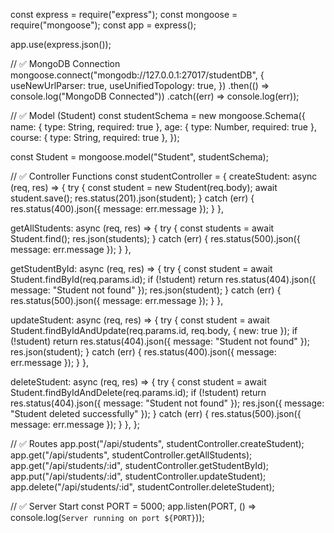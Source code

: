 const express = require("express");
const mongoose = require("mongoose");
const app = express();

app.use(express.json());

// ✅ MongoDB Connection
mongoose.connect("mongodb://127.0.0.1:27017/studentDB", {
  useNewUrlParser: true,
  useUnifiedTopology: true,
})
.then(() => console.log("MongoDB Connected"))
.catch((err) => console.log(err));

// ✅ Model (Student)
const studentSchema = new mongoose.Schema({
  name: { type: String, required: true },
  age: { type: Number, required: true },
  course: { type: String, required: true },
});

const Student = mongoose.model("Student", studentSchema);

// ✅ Controller Functions
const studentController = {
  createStudent: async (req, res) => {
    try {
      const student = new Student(req.body);
      await student.save();
      res.status(201).json(student);
    } catch (err) {
      res.status(400).json({ message: err.message });
    }
  },

  getAllStudents: async (req, res) => {
    try {
      const students = await Student.find();
      res.json(students);
    } catch (err) {
      res.status(500).json({ message: err.message });
    }
  },

  getStudentById: async (req, res) => {
    try {
      const student = await Student.findById(req.params.id);
      if (!student) return res.status(404).json({ message: "Student not found" });
      res.json(student);
    } catch (err) {
      res.status(500).json({ message: err.message });
    }
  },

  updateStudent: async (req, res) => {
    try {
      const student = await Student.findByIdAndUpdate(req.params.id, req.body, { new: true });
      if (!student) return res.status(404).json({ message: "Student not found" });
      res.json(student);
    } catch (err) {
      res.status(400).json({ message: err.message });
    }
  },

  deleteStudent: async (req, res) => {
    try {
      const student = await Student.findByIdAndDelete(req.params.id);
      if (!student) return res.status(404).json({ message: "Student not found" });
      res.json({ message: "Student deleted successfully" });
    } catch (err) {
      res.status(500).json({ message: err.message });
    }
  },
};

// ✅ Routes
app.post("/api/students", studentController.createStudent);
app.get("/api/students", studentController.getAllStudents);
app.get("/api/students/:id", studentController.getStudentById);
app.put("/api/students/:id", studentController.updateStudent);
app.delete("/api/students/:id", studentController.deleteStudent);

// ✅ Server Start
const PORT = 5000;
app.listen(PORT, () => console.log(`Server running on port ${PORT}`));
